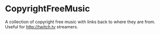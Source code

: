 CopyrightFreeMusic
==================

A collection of copyright free music with links back to where they are from. Useful for http://twitch.tv streamers.
